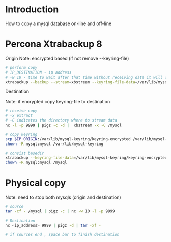 # Introduction

How to copy a mysql database on-line and off-line


# Percona Xtrabackup 8

Origin
Note: encrypted based (if not remove --keyring-file)

```bash
# perform copy
# IP_DESTINATION - ip address
# -w 10 - time to wait after that time without receiving data it will close the connection
xtrabackup --backup --stream=xbstream --keyring-file-data=/var/lib/mysql-keyring/keyring-encrypted -u root -p | pigz -c | nc -w 10 $IP_DESTINATION 9999
```

Destination

Note: if encrypted copy keyring-file to destination

```bash
# receive copy
# -x extract
# -C indicates the directory where to stream data
nc -l -p 9999 | pigz -c -d |  xbstream -x -C /mysql

# copy keyring
scp $IP_ORIGIN:/var/lib/mysql-keyring/keyring-encrypted /var/lib/mysql-keyring
chown -R mysql:mysql /var/lib/mysql-keyring

# consist basedir
xtrabackup --keyring-file-data=/var/lib/mysql-keyring/keyring-encrypted --prepare --target-dir=/mysql
chown -R mysql:mysql /mysql
```

# Physical copy

Note: need to stop both mysqls (origin and destination)

```bash
# source
tar -cf - /mysql | pigz -c | nc -w 10 -l -p 9999

# Destination
nc <ip_address> 9999 | pigz -d | tar -xf -

# if sources end , space bar to finish destination
```
